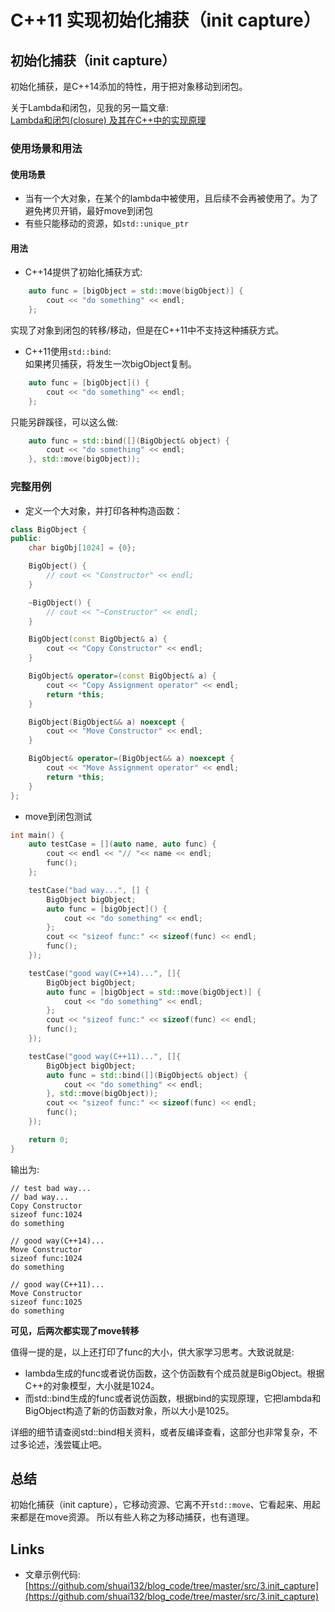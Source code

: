 # C++11 实现初始化捕获（init capture）

## 初始化捕获（init capture）
初始化捕获，是C++14添加的特性，用于把对象移动到闭包。

关于Lambda和闭包，见我的另一篇文章:  
[Lambda和闭包(closure) 及其在C++中的实现原理](https://blog.csdn.net/u012456479/article/details/101479821)

### 使用场景和用法
#### 使用场景
* 当有一个大对象，在某个的lambda中被使用，且后续不会再被使用了。为了避免拷贝开销，最好move到闭包
* 有些只能移动的资源，如`std::unique_ptr`

#### 用法
* C++14提供了初始化捕获方式:
```cpp
    auto func = [bigObject = std::move(bigObject)] {
        cout << "do something" << endl;
    };
```
实现了对象到闭包的转移/移动，但是在C++11中不支持这种捕获方式。

* C++11使用`std::bind`:  
如果拷贝捕获，将发生一次bigObject复制。
```cpp
    auto func = [bigObject]() {
        cout << "do something" << endl;
    };
```
只能另辟蹊径，可以这么做:
```cpp
    auto func = std::bind([](BigObject& object) {
        cout << "do something" << endl;
    }, std::move(bigObject));
```

### 完整用例
* 定义一个大对象，并打印各种构造函数：
```cpp
class BigObject {
public:
    char bigObj[1024] = {0};

    BigObject() {
        // cout << "Constructor" << endl;
    }

    ~BigObject() {
        // cout << "~Constructor" << endl;
    }

    BigObject(const BigObject& a) {
        cout << "Copy Constructor" << endl;
    }

    BigObject& operator=(const BigObject& a) {
        cout << "Copy Assignment operator" << endl;
        return *this;
    }

    BigObject(BigObject&& a) noexcept {
        cout << "Move Constructor" << endl;
    }

    BigObject& operator=(BigObject&& a) noexcept {
        cout << "Move Assignment operator" << endl;
        return *this;
    }
};
```

* move到闭包测试
```cpp
int main() {
    auto testCase = [](auto name, auto func) {
        cout << endl << "// "<< name << endl;
        func();
    };

    testCase("bad way...", [] {
        BigObject bigObject;
        auto func = [bigObject]() {
            cout << "do something" << endl;
        };
        cout << "sizeof func:" << sizeof(func) << endl;
        func();
    });

    testCase("good way(C++14)...", []{
        BigObject bigObject;
        auto func = [bigObject = std::move(bigObject)] {
            cout << "do something" << endl;
        };
        cout << "sizeof func:" << sizeof(func) << endl;
        func();
    });

    testCase("good way(C++11)...", []{
        BigObject bigObject;
        auto func = std::bind([](BigObject& object) {
            cout << "do something" << endl;
        }, std::move(bigObject));
        cout << "sizeof func:" << sizeof(func) << endl;
        func();
    });

    return 0;
}
```
输出为:
```text
// test bad way...
// bad way...
Copy Constructor
sizeof func:1024
do something

// good way(C++14)...
Move Constructor
sizeof func:1024
do something

// good way(C++11)...
Move Constructor
sizeof func:1025
do something
```

**可见，后两次都实现了move转移**  

值得一提的是，以上还打印了func的大小，供大家学习思考。大致说就是:
* lambda生成的func或者说仿函数，这个仿函数有个成员就是BigObject。根据C++的对象模型，大小就是1024。
* 而std::bind生成的func或者说仿函数，根据bind的实现原理，它把lambda和BigObject构造了新的仿函数对象，所以大小是1025。

详细的细节请查阅std::bind相关资料，或者反编译查看，这部分也非常复杂，不过多论述，浅尝辄止吧。

## 总结
初始化捕获（init capture），它移动资源、它离不开`std::move`、它看起来、用起来都是在move资源。
所以有些人称之为移动捕获，也有道理。

## Links
* 文章示例代码: [https://github.com/shuai132/blog_code/tree/master/src/3.init_capture](https://github.com/shuai132/blog_code/tree/master/src/3.init_capture)
